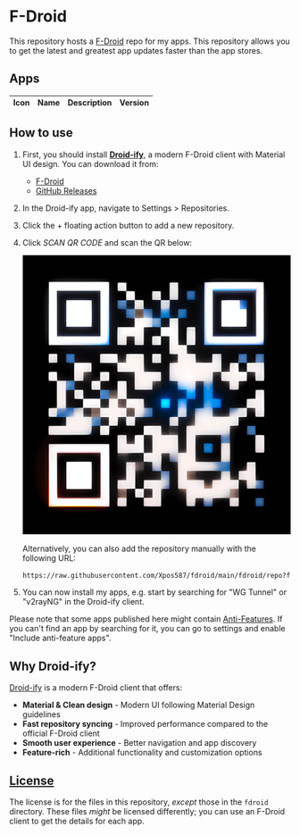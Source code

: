 # F-Droid

This repository hosts a [F-Droid](https://f-droid.org/) repo for my apps.
This repository allows you to get the latest and greatest
app updates faster than the app stores.

## Apps

<!-- This table is auto-generated. Do not edit -->

| Icon | Name | Description | Version |
| ---- | ---- | ----------- | ------- |

<!-- end apps table -->

## How to use

1. First, you should install [**Droid-ify**](https://github.com/Droid-ify/client),
   a modern F-Droid client with Material UI design.
   You can download it from:

   - [F-Droid](https://f-droid.org/packages/com.looker.droidify/)
   - [GitHub Releases](https://github.com/Droid-ify/client/releases)

2. In the Droid-ify app, navigate to Settings > Repositories.

3. Click the + floating action button to add a new repository.

4. Click _SCAN QR CODE_ and scan the QR below:

   <p align="center">
     <img src=".github/qrcode.png?raw=true" alt="F-Droid repo QR code" style="width:500px;height:500px;"/>
   </p>

   Alternatively, you can also add the repository manually with the following URL:

   ```txt
   https://raw.githubusercontent.com/Xpos587/fdroid/main/fdroid/repo?fingerprint=93D7D47A5E0E66C17C24710DC563FA2E54DAA7883384199B1845FB2D6E0EEBADD
   ```

5. You can now install my apps, e.g. start by searching for "WG Tunnel" or "v2rayNG"
   in the Droid-ify client.

Please note that some apps published here might contain [Anti-Features](https://f-droid.org/en/docs/Anti-Features/).
If you can't find an app by searching for it, you can go to
settings and enable "Include anti-feature apps".

## Why Droid-ify?

[Droid-ify](https://github.com/Droid-ify/client) is a modern
F-Droid client that offers:

- **Material & Clean design** - Modern UI following Material Design guidelines
- **Fast repository syncing** - Improved performance
  compared to the official F-Droid client
- **Smooth user experience** - Better navigation and app discovery
- **Feature-rich** - Additional functionality and customization options

## [License](LICENSE)

The license is for the files in this repository, _except_ those in the `fdroid` directory.
These files _might_ be licensed differently;
you can use an F-Droid client to get the details for each app.
